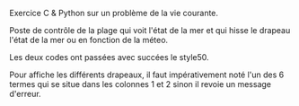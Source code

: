 Exercice C & Python sur un problème de la vie courante.

Poste de contrôle de la plage qui voit l'état de la mer et qui hisse le drapeau l'état de la mer ou en fonction de la méteo.

Les deux codes ont passées avec succées le style50.

Pour affiche les différents drapeaux, il faut impérativement noté l'un des 6 termes qui se situe dans les colonnes 1 et 2 sinon il revoie un message d'erreur.

